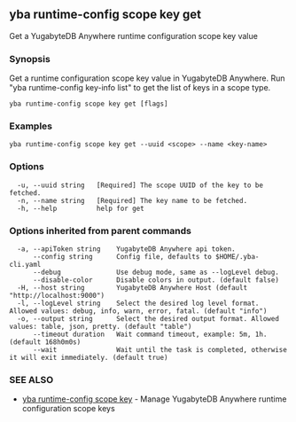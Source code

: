 ## yba runtime-config scope key get

Get a YugabyteDB Anywhere runtime configuration scope key value

### Synopsis

Get a runtime configuration scope key value in YugabyteDB Anywhere. Run "yba runtime-config key-info list" to get the list of keys in a scope type.

```
yba runtime-config scope key get [flags]
```

### Examples

```
yba runtime-config scope key get --uuid <scope> --name <key-name>
```

### Options

```
  -u, --uuid string   [Required] The scope UUID of the key to be fetched.
  -n, --name string   [Required] The key name to be fetched.
  -h, --help          help for get
```

### Options inherited from parent commands

```
  -a, --apiToken string    YugabyteDB Anywhere api token.
      --config string      Config file, defaults to $HOME/.yba-cli.yaml
      --debug              Use debug mode, same as --logLevel debug.
      --disable-color      Disable colors in output. (default false)
  -H, --host string        YugabyteDB Anywhere Host (default "http://localhost:9000")
  -l, --logLevel string    Select the desired log level format. Allowed values: debug, info, warn, error, fatal. (default "info")
  -o, --output string      Select the desired output format. Allowed values: table, json, pretty. (default "table")
      --timeout duration   Wait command timeout, example: 5m, 1h. (default 168h0m0s)
      --wait               Wait until the task is completed, otherwise it will exit immediately. (default true)
```

### SEE ALSO

* [yba runtime-config scope key](yba_runtime-config_scope_key.md)	 - Manage YugabyteDB Anywhere runtime configuration scope keys

